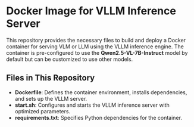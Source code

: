 # Docker Image for VLLM Inference Server

This repository provides the necessary files to build and deploy a Docker container for serving VLM or LLM using the VLLM inference engine. The container is pre-configured to use the **Qwen2.5-VL-7B-Instruct** model by default but can be customized to use other models.

## Files in This Repository

- **Dockerfile**: Defines the container environment, installs dependencies, and sets up the VLLM server.
- **start.sh**: Configures and starts the VLLM inference server with optimized parameters.
- **requirements.txt**: Specifies Python dependencies for the container.